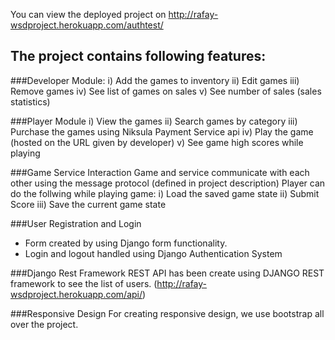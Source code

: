 You can view the deployed project on http://rafay-wsdproject.herokuapp.com/authtest/

The project contains following features:
-
###Developer Module:
i) Add the games to inventory
ii) Edit games
iii) Remove games
iv) See list of games on sales
v) See number of sales (sales statistics)

###Player Module
i) View the games
ii) Search games by category
iii) Purchase the games using Niksula Payment Service api
iv) Play the game (hosted on the URL given by developer)
v) See game high scores while playing

###Game Service Interaction
Game and service communicate with each other using the message protocol (defined in project description) 
Player can do the follwing while playing game:
i) Load the saved game state
ii) Submit Score
iii) Save the current game state

###User Registration and Login
- Form created by using Django form functionality.
- Login and logout handled using Django Authentication System

###Django Rest Framework
REST API has been create using DJANGO REST framework to see the list of users. (http://rafay-wsdproject.herokuapp.com/api/)

###Responsive Design
For creating responsive design, we use bootstrap all over the project.
